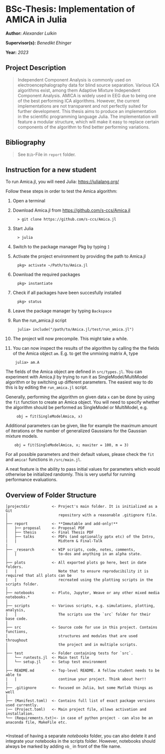 # **BSc-Thesis:** Implementation of AMICA in Julia
**Author:** *Alexander Lulkin*

**Supervisor(s):** *Benedikt Ehinger*

**Year:** *2023*

## Project Description
>Independent Component Analysis is commonly used on electroencephalography data for blind source separation. Various ICA
algorithms exist, among them Adaptive Mixture Independent Component Analysis. AMICA is widely used in EEG due to being one of the best
performing ICA algorithms. However, the current implementations are not transparent and not perfectly suited for further development. This
thesis aims to produce an implementation in the scientific programming language Julia. The implementation will feature a modular structure,
which will make it easy to replace certain components of the algorithm to find better performing variations.

## Bibliography
>See `Bib`-File in `report` folder.

## Instruction for a new student
To run Amica.jl, you will need Julia: https://julialang.org/

Follow these steps in order to test the Amica algorithm:
1. Open a terminal

2. Download Amica.jl from https://github.com/s-ccs/Amica.jl

         > git clone https://github.com/s-ccs/Amica.jl
3. Start Julia

         > julia
4. Switch to the package manager Pkg by typing `]`
5. Activate the project environment by providing the path to Amica.jl

         pkg> activate ~/Path/to/Amica.jl
6. Download the required packages

         pkg> instantiate
7. Check if all packages have been succesfully installed

         pkg> status
         
8. Leave the package manager by typing `Backspace`
9. Run the run_amica.jl script

         julia> include("/path/to/Amica.jl/test/run_amica.jl")
10. The project will now precompile. This might take a while.
11. You can now inspect the results of the algorithm by calling the the fields of the Amica object `am`. E.g. to get the unmixing matrix A, type

         julia> am.A
The fields of the Amica object are defined in `src/types.jl`.
You can experiment with Amica.jl by trying to run it as SingleModel/MultiModel algorithm or by switching up different parameters. The easiest way to do this is by editing the `run_amica.jl` script.

Generally, performing the algorithm on given data `x` can be done by using the `fit` function to create an Amica object. You will need to specify whether the algorithm should be performed as SingleModel or MultiModel, e.g.

         obj = fit(SingleModelAmica, x)
Additional parameters can be given, like for example the maximum amount of iterations or the number of generalized Gaussians for the Gaussian mixture models.

        obj = fit(SingleModelAmica, x; maxiter = 100, m = 3)
For all possible parameters and their default values, please check the `fit` and `amica!` functions in `/src/main.jl`.

A neat feature is the ability to pass initial values for parameters which would otherwise be initialized randomly. This is very useful for running performance evaluations.

## Overview of Folder Structure 

```
│projectdir          <- Project's main folder. It is initialized as a Git
│                       repository with a reasonable .gitignore file.
│
├── report           <- **Immutable and add-only!**
│   ├── proposal     <- Proposal PDF
│   ├── thesis       <- Final Thesis PDF
│   ├── talks        <- PDFs (and optionally pptx etc) of the Intro,
|   |                   Midterm & Final-Talk
|
├── _research        <- WIP scripts, code, notes, comments,
│   |                   to-dos and anything in an alpha state.
│
├── plots            <- All exported plots go here, best in date folders.
|   |                   Note that to ensure reproducibility it is required that all plots can be
|   |                   recreated using the plotting scripts in the scripts folder.
|
├── notebooks        <- Pluto, Jupyter, Weave or any other mixed media notebooks.*
│
├── scripts          <- Various scripts, e.g. simulations, plotting, analysis,
│   │                   The scripts use the `src` folder for their base code.
│
├── src              <- Source code for use in this project. Contains functions,
│                       structures and modules that are used throughout
│                       the project and in multiple scripts.
│
├── test             <- Folder containing tests for `src`.
│   └── runtests.jl  <- Main test file
│   └── setup.jl     <- Setup test environment
│
├── README.md        <- Top-level README. A fellow student needs to be able to
|   |                   continue your project. Think about her!!
|
├── .gitignore       <- focused on Julia, but some Matlab things as well
│
├── (Manifest.toml)  <- Contains full list of exact package versions used currently.
|── (Project.toml)   <- Main project file, allows activation and installation.
└── (Requirements.txt)<- in case of python project - can also be an anaconda file, MakeFile etc.
                        
```

\*Instead of having a separate *notebooks* folder, you can also delete it and integrate your notebooks in the scripts folder. However, notebooks should always be marked by adding `nb_` in front of the file name.
